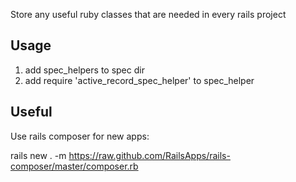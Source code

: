 Store any useful ruby classes that are needed in every rails project

Usage
-----

1. add spec_helpers to spec dir
2. add   require 'active_record_spec_helper' to spec_helper


Useful
------

Use rails composer for new apps:

rails new . -m https://raw.github.com/RailsApps/rails-composer/master/composer.rb
